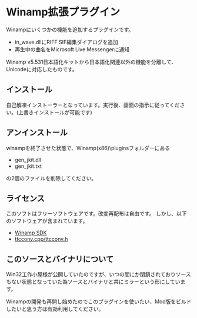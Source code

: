 # Winamp拡張プラグイン
Winampにいくつかの機能を追加するプラグインです。
- in_wave.dllにRIFF SIF編集ダイアログを追加
- 再生中の曲名をMicrosoft Live Messengerに通知

Winamp v5.531日本語化キットから日本語化関連以外の機能を分離して、Unicodeに対応したものです。

## インストール
自己解凍インストーラーとなっています。実行後、画面の指示に従ってください。(上書きインストールが可能です)

## アンインストール
winampを終了させた状態で、Winamp(x86)\pluginsフォルダーにある
- gen_jkit.dll
- gen_jkit.txt

の2個のファイルを削除してください。

## ライセンス
このソフトはフリーソフトウェアです。改変再配布は自由です。
しかし、以下のソフトウェアが含まれています。

- [Winamp SDK](https://getwacup.com/sdk/Winamp/)
- [ttcconv.cpp/ttcconv.h](http://hp.vector.co.jp/authors/VA010851/be/index.html)

## このソースとバイナリについて
Win32工作小屋様が公開していたのですが、いつの間にか閉鎖されておりソースもない状態となっていた為ソースとバイナリと共にミラーという形にしています。

Winampの開発も再開し始めたのでこのプラグインを使いたい、Mod版をビルドしたいと思う方は有効利用してください。
